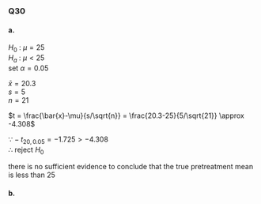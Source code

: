### Q30  
#### a.

$H_0$ : $\mu = 25$  
$H_a$ : $\mu \lt 25$  
set $\alpha = 0.05$  

$\bar{x} = 20.3$  
$s = 5$  
$n = 21$  

$t = \frac{\bar{x}-\mu}{s/\sqrt{n}} = \frac{20.3-25}{5/\sqrt{21}} \approx -4.308$  

$\because -t_{20,0.05} = -1.725 \gt -4.308$  
$\therefore$ reject $H_0$  

there is no sufficient evidence to conclude that the true pretreatment mean is less than 25

#### b.  
